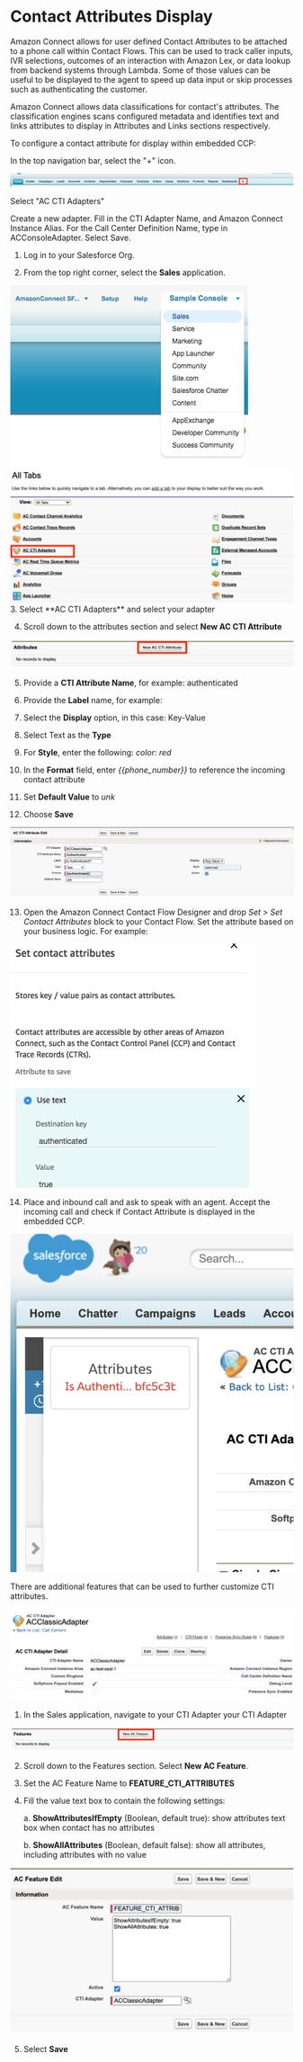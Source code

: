 Contact Attributes Display
==========================

Amazon Connect allows for user defined Contact Attributes to be attached
to a phone call within Contact Flows. This can be used to track caller
inputs, IVR selections, outcomes of an interaction with Amazon Lex, or
data lookup from backend systems through Lambda. Some of those values
can be useful to be displayed to the agent to speed up data input or
skip processes such as authenticating the customer.

Amazon Connect allows data classifications for contact\'s attributes.
The classification engines scans configured metadata and identifies text
and links attributes to display in Attributes and Links sections
respectively.

To configure a contact attribute for display within embedded CCP:

In the top navigation bar, select the "+" icon.

<img src="../media/image22.png" />

Select "AC CTI Adapters"

Create a new adapter. Fill in the CTI Adapter Name, and Amazon Connect
Instance Alias. For the Call Center Definition Name, type in
ACConsoleAdapter. Select Save.

1.  Log in to your Salesforce Org.

2.  From the top right corner, select the **Sales** application.

<img src="../media/image21.png" />

<img src="../media/image23.png" />
3. Select **AC CTI Adapters** and select your adapter

4.  Scroll down to the attributes section and select **New AC CTI
    Attribute**

<img src="../media/image191.png" />

5.  Provide a **CTI Attribute Name**, for example: authenticated

6.  Provide the **Label** name, for example:

7.  Select the **Display** option, in this case: Key-Value

8.  Select Text as the **Type**

9.  For **Style**, enter the following: *color: red*

10. In the **Format** field, enter *{{phone_number}}* to reference the
    incoming contact attribute

11. Set **Default Value** to *unk*

12. Choose **Save**

<img src="../media/image192.png" />

13. Open the Amazon Connect Contact Flow Designer and drop *Set \> Set
    Contact Attributes* block to your Contact Flow. Set the attribute
    based on your business logic. For example:

<img src="../media/image193.png" />

14. Place and inbound call and ask to speak with an agent. Accept the
    incoming call and check if Contact Attribute is displayed in the
    embedded CCP.

<img src="../media/image194.png" />

There are additional features that can be used to further customize CTI
attributes.

<img src="../media/image195.png" />

1.   In the Sales application, navigate to your CTI Adapter your CTI Adapter

<img src="../media/image196.png" />

2.  Scroll down to the Features section. Select **New AC Feature**.

3.  Set the AC Feature Name to **FEATURE_CTI_ATTRIBUTES**

4.  Fill the value text box to contain the following settings:

    a.  **ShowAttributesIfEmpty** (Boolean, default true): show
        attributes text box when contact has no attributes

    b. **ShowAllAttributes** (Boolean, default false): show all attributes, including attributes with no value

<img src="../media/image197.png" />

5.  Select **Save**